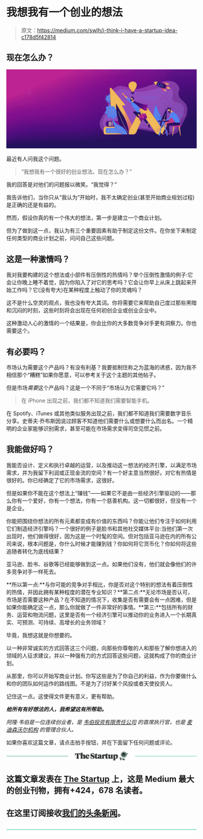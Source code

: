 # 我想我有一个创业的想法

> 原文：<https://medium.com/swlh/i-think-i-have-a-startup-idea-c178d5f42814>

## 现在怎么办？

![](img/f6c198eb49db1161adf2900a1ad33937.png)

最近有人问我这个问题。

> “我想我有一个很好的创业想法。现在怎么办？”

我的回答是对他们的问题报以微笑。“我觉得？”

我告诉他们，当你只从“我认为”开始时，我不太确定创业(甚至开始商业规划过程)是正确的还是有益的。

然而，假设你真的有一个伟大的想法，第一步是建立一个商业计划。

但为了做到这一点，我认为有三个重要因素有助于制定这份文件。在你坐下来制定任何类型的商业计划之前，问问自己这些问题。

## 这是一种激情吗？

我对我要构建的这个想法或小部件有压倒性的热情吗？举个压倒性激情的例子:它会让你晚上睡不着觉，因为你陷入了对它的思考吗？它会让你早上从床上跳起来开始工作吗？它(没有夸大)在某种程度上触动了你的灵魂吗？

这不是什么空灵的观点，我也没有夸大其词。你将需要它来帮助自己度过那些黑暗和沉闷的时刻，这些时刻将会出现在任何初创企业或创业企业中。

这种激动人心的激情的一个结果是，你会比你的大多数竞争对手更有洞察力。你也需要这个。

## **有必要吗？**

市场认为需要这个产品吗？有没有利基？我要抵制住称之为蓝海的诱惑，因为我不相信那个“糟糕”如果你愿意，可以参考关于这个主题的其他帖子。

但是市场*需要*这个产品吗？这是一个不同于“市场认为它需要它吗？”

> 在 iPhone 出现之前，我们都不知道我们需要智能手机。

在 Spotify、iTunes 或其他类似服务出现之前，我们都不知道我们需要数字音乐分享。史蒂夫·乔布斯因说过顾客不知道他们需要什么或想要什么而出名。一个精明的企业家能够识别需求，甚至可能在市场需求变得司空见惯之前。

## 我能做好吗？

我能否设计、定义和执行卓越的运营，以及推动这一想法的经济引擎，以满足市场需求，并为我留下利润或正现金流的空间？有一个好主意当然很好。对它有热情是很好的。你已经确定了它的市场需求，这很好。

但是如果你不能在这个想法上“赚钱”——如果它不是由一些经济引擎驱动的——那么你有一个爱好，你有一个想法，你有一个慈善机构。这一切都很好，但没有一个是企业。

你能把围绕你想法的所有元素都变成有价值的东西吗？你能让他们专注于如何利用它们制造经济引擎吗？一个很好的例子是脸书和其他社交媒体平台:当他们第一次出现时，他们做得很好，因为这是一个时髦的空间。但对包括亚马逊在内的所有公司来说，根本问题是，你什么时候才能赚到钱？你如何将它货币化？你如何将这些追随者转化为底线结果？

亚马逊、脸书、谷歌等已经能够做到这一点。如果他们没有，他们就会像他们的许多竞争对手一样死去。

**所以第一点:**与你可能的竞争对手相比，你是否对这个特别的想法有着压倒性的热情，并因此拥有某种程度的潜在专业知识？**第二点:**无论市场是否认可，市场是否需要这种产品？在不知道的情况下，收集是否有需要会有一点困难，但是如果你能确定这一点，那么你就做了一件非常好的事情。**第三:**包括所有的财务、运营和物流问题，这里是否有一个经济引擎可以推动你的业务进入一个长期真实、可预测、可持续、高增长的业务领域？

毕竟，我想这就是你想要的。

以一种非常诚实的方式回答这三个问题，向那些你尊敬的人和那些了解你想进入的领域的人征求建议，并以一种强有力的方式回答这些问题，这就构成了你的商业计划。

从那里，你可以开始写商业计划。你写这些是为了你自己的利益，作为你要做什么和你的团队如何运作的路线图。不是为了讨好某个风投或者天使投资人。

记住这一点。这使得文件更有意义，更有帮助。

***给所有有好想法的人，我希望这有所帮助。***

*阿隆·韦伯是一位连续创业者，是* [*韦伯投资有限责任公司*](http://webberinvestments.com/) *的首席执行官，也是* [*麦迪森沃尔机构*](http://www.madison-wall.co/#home) *的管理合伙人。*

如果你喜欢这篇文章，请点击拍手按钮，并在下面留下任何问题或评论。

[![](img/308a8d84fb9b2fab43d66c117fcc4bb4.png)](https://medium.com/swlh)

## 这篇文章发表在 [The Startup](https://medium.com/swlh) 上，这是 Medium 最大的创业刊物，拥有+424，678 名读者。

## 在这里订阅接收[我们的头条新闻](https://growthsupply.com/the-startup-newsletter/)。

[![](img/b0164736ea17a63403e660de5dedf91a.png)](https://medium.com/swlh)